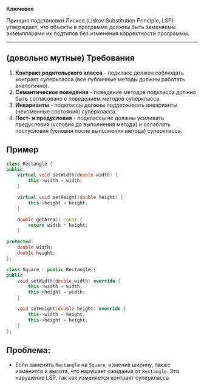 **Ключевое**

Принцип подстановки Лисков (Liskov Substitution Principle, LSP) утверждает, что объекты в программе должны быть заменяемы экземплярами их подтипов без изменения корректности программы.

---

## (довольно мутные) Требования

1. **Контракт родительского класса** - подкласс должен соблюдать контракт суперкласса (все публичные методы должны работать аналогично).
2. **Семантическое поведение** - поведение методов подкласса должно быть согласовано с поведением методов суперкласса.
3. **Инварианты** - подклассы должны поддерживать инварианты (неизменные состояния) суперкласса.
4. **Пост- и предусловия** - подклассы не должны усиливать предусловия (условия до выполнения метода) и ослаблять постусловия (условия после выполнения метода) суперкласса.

## Пример

```cpp
class Rectangle {
public:
    virtual void setWidth(double width) {
        this->width = width;
    }

    virtual void setHeight(double height) {
        this->height = height;
    }

    double getArea() const {
        return width * height;
    }

protected:
    double width;
    double height;
};

class Square : public Rectangle {
public:
    void setWidth(double width) override {
        this->width = width;
        this->height = width;
    }

    void setHeight(double height) override {
        this->width = height;
        this->height = height;
    }
};
```

## Проблема:

- Если заменить `Rectangle` на `Square`, изменив ширину, также изменится и высота, что нарушает ожидания от `Rectangle`. Это нарушение LSP, так как изменяется контракт суперкласса.
